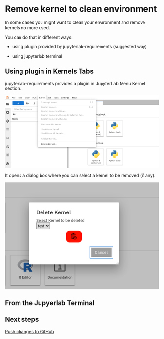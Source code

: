 # Remove kernel to clean environment

In some cases you might want to clean your environment and remove kernels no more used.

You can do that in different ways:

- using plugin provided by jupyterlab-requirements (suggested way)

- using jupyterlab terminal

## Using plugin in Kernels Tabs

jupyterlab-requirements provides a plugin in JupyterLab Menu Kernel section.

<div style="text-align:center">
<img alt="Start my notebook and warning" src="https://raw.githubusercontent.com/AICoE/manage-dependencies-tutorial/master/docs/images/JupyterLabMenuDeleteKernel.png">
</div>

It opens a dialog box where you can select a kernel to be removed (if any).

<div style="text-align:center">
<img alt="Start my notebook and warning" src="https://raw.githubusercontent.com/AICoE/manage-dependencies-tutorial/master/docs/images/JupyterLabDeleteKernelDialogBox.png">
</div>

## From the Jupyerlab Terminal




## Next steps

[Push changes to GitHub](./push-changes.md)
